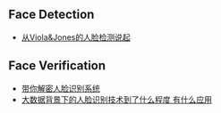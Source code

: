 
## Face Detection
+ [从Viola&Jones的人脸检测说起](http://www.rosoo.net/a/201402/16903.html)

## Face Verification
+ [带你解密人脸识别系统](http://www.guokr.com/post/751355/)
+ [大数据背景下的人脸识别技术到了什么程度 有什么应用](http://www.wangdaiguancha.com/wangdaizixun/2805.html)
